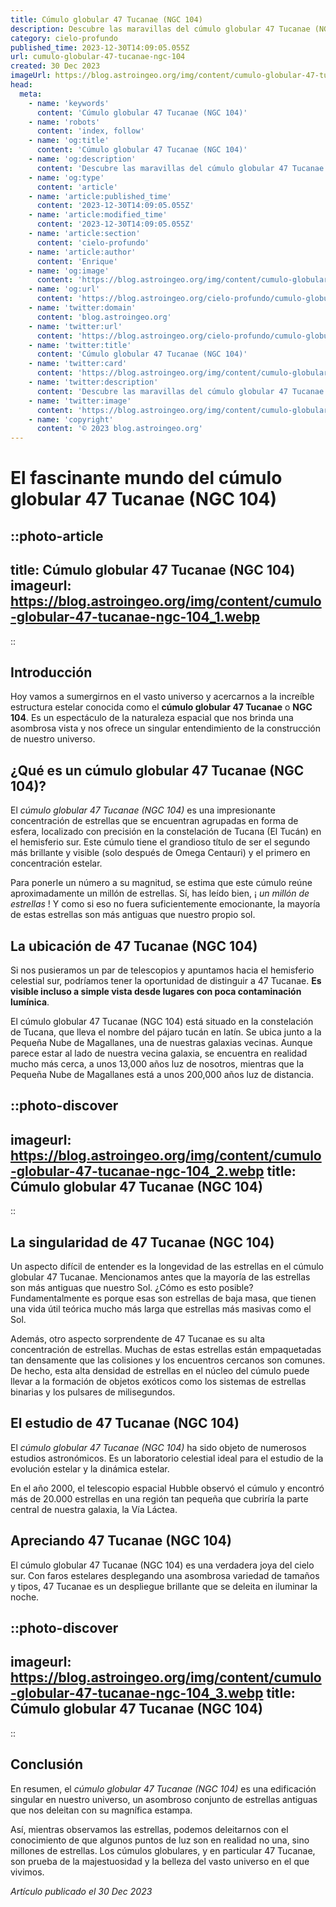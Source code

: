 ```yaml
---
title: Cúmulo globular 47 Tucanae (NGC 104)
description: Descubre las maravillas del cúmulo globular 47 Tucanae (NGC 104), una joya estelar de nuestro universo. Conoce su estructura y estudio astronómico.
category: cielo-profundo
published_time: 2023-12-30T14:09:05.055Z
url: cumulo-globular-47-tucanae-ngc-104
created: 30 Dec 2023
imageUrl: https://blog.astroingeo.org/img/content/cumulo-globular-47-tucanae-ngc-104_3.webp
head:
  meta:
    - name: 'keywords'
      content: 'Cúmulo globular 47 Tucanae (NGC 104)'
    - name: 'robots'
      content: 'index, follow'
    - name: 'og:title'
      content: 'Cúmulo globular 47 Tucanae (NGC 104)'
    - name: 'og:description'
      content: 'Descubre las maravillas del cúmulo globular 47 Tucanae (NGC 104), una joya estelar de nuestro universo. Conoce su estructura y estudio astronómico.'
    - name: 'og:type'
      content: 'article'
    - name: 'article:published_time'
      content: '2023-12-30T14:09:05.055Z'
    - name: 'article:modified_time'
      content: '2023-12-30T14:09:05.055Z'
    - name: 'article:section'
      content: 'cielo-profundo'
    - name: 'article:author'
      content: 'Enrique'
    - name: 'og:image'
      content: 'https://blog.astroingeo.org/img/content/cumulo-globular-47-tucanae-ngc-104_3.webp'
    - name: 'og:url'
      content: 'https://blog.astroingeo.org/cielo-profundo/cumulo-globular-47-tucanae-ngc-104'
    - name: 'twitter:domain'
      content: 'blog.astroingeo.org'
    - name: 'twitter:url'
      content: 'https://blog.astroingeo.org/cielo-profundo/cumulo-globular-47-tucanae-ngc-104'
    - name: 'twitter:title'
      content: 'Cúmulo globular 47 Tucanae (NGC 104)'
    - name: 'twitter:card'
      content: 'https://blog.astroingeo.org/img/content/cumulo-globular-47-tucanae-ngc-104_3.webp'
    - name: 'twitter:description'
      content: 'Descubre las maravillas del cúmulo globular 47 Tucanae (NGC 104), una joya estelar de nuestro universo. Conoce su estructura y estudio astronómico.'
    - name: 'twitter:image'
      content: 'https://blog.astroingeo.org/img/content/cumulo-globular-47-tucanae-ngc-104_3.webp'
    - name: 'copyright'
      content: '© 2023 blog.astroingeo.org'
---
```

# El fascinante mundo del cúmulo globular 47 Tucanae (NGC 104)

::photo-article
---
title: Cúmulo globular 47 Tucanae (NGC 104)
imageurl: https://blog.astroingeo.org/img/content/cumulo-globular-47-tucanae-ngc-104_1.webp
---
::

## Introducción

Hoy vamos a sumergirnos en el vasto universo y acercarnos a la increíble estructura estelar conocida como el **cúmulo globular 47 Tucanae** o **NGC 104**. Es un espectáculo de la naturaleza espacial que nos brinda una asombrosa vista y nos ofrece un singular entendimiento de la construcción de nuestro universo.

## ¿Qué es un cúmulo globular 47 Tucanae (NGC 104)?

El _cúmulo globular 47 Tucanae (NGC 104)_ es una impresionante concentración de estrellas que se encuentran agrupadas en forma de esfera, localizado con precisión en la constelación de Tucana (El Tucán) en el hemisferio sur. Este cúmulo tiene el grandioso título de ser el segundo más brillante y visible (solo después de Omega Centauri) y el primero en concentración estelar.

Para ponerle un número a su magnitud, se estima que este cúmulo reúne aproximadamente un millón de estrellas. Sí, has leído bien, ¡ _un millón de estrellas_ ! Y como si eso no fuera suficientemente emocionante, la mayoría de estas estrellas son más antiguas que nuestro propio sol.

## La ubicación de 47 Tucanae (NGC 104)

Si nos pusieramos un par de telescopios y apuntamos hacia el hemisferio celestial sur, podríamos tener la oportunidad de distinguir a 47 Tucanae. **Es visible incluso a simple vista desde lugares con poca contaminación lumínica**. 

El cúmulo globular 47 Tucanae (NGC 104) está situado en la constelación de Tucana, que lleva el nombre del pájaro tucán en latín. Se ubica junto a la Pequeña Nube de Magallanes, una de nuestras galaxias vecinas. Aunque parece estar al lado de nuestra vecina galaxia, se encuentra en realidad mucho más cerca, a unos 13,000 años luz de nosotros, mientras que la Pequeña Nube de Magallanes está a unos 200,000 años luz de distancia.


::photo-discover
---
imageurl: https://blog.astroingeo.org/img/content/cumulo-globular-47-tucanae-ngc-104_2.webp
title: Cúmulo globular 47 Tucanae (NGC 104)
---
::

## La singularidad de 47 Tucanae (NGC 104)

Un aspecto difícil de entender es la longevidad de las estrellas en el cúmulo globular 47 Tucanae. Mencionamos antes que la mayoría de las estrellas son más antiguas que nuestro Sol. ¿Cómo es esto posible? Fundamentalmente es porque esas son estrellas de baja masa, que tienen una vida útil teórica mucho más larga que estrellas más masivas como el Sol.

Además, otro aspecto sorprendente de 47 Tucanae es su alta concentración de estrellas. Muchas de estas estrellas están empaquetadas tan densamente que las colisiones y los encuentros cercanos son comunes. De hecho, esta alta densidad de estrellas en el núcleo del cúmulo puede llevar a la formación de objetos exóticos como los sistemas de estrellas binarias y los pulsares de milisegundos.

## El estudio de 47 Tucanae (NGC 104)

El _cúmulo globular 47 Tucanae (NGC 104)_ ha sido objeto de numerosos estudios astronómicos. Es un laboratorio celestial ideal para el estudio de la evolución estelar y la dinámica estelar.

En el año 2000, el telescopio espacial Hubble observó el cúmulo y encontró más de 20.000 estrellas en una región tan pequeña que cubriría la parte central de nuestra galaxia, la Vía Láctea.

## Apreciando 47 Tucanae (NGC 104)

El cúmulo globular 47 Tucanae (NGC 104) es una verdadera joya del cielo sur. Con faros estelares desplegando una asombrosa variedad de tamaños y tipos, 47 Tucanae es un despliegue brillante que se deleita en iluminar la noche.


::photo-discover
---
imageurl: https://blog.astroingeo.org/img/content/cumulo-globular-47-tucanae-ngc-104_3.webp
title: Cúmulo globular 47 Tucanae (NGC 104)
---
::

## Conclusión

En resumen, el _cúmulo globular 47 Tucanae (NGC 104)_ es una edificación singular en nuestro universo, un asombroso conjunto de estrellas antiguas que nos deleitan con su magnífica estampa.

Así, mientras observamos las estrellas, podemos deleitarnos con el conocimiento de que algunos puntos de luz son en realidad no una, sino millones de estrellas. Los cúmulos globulares, y en particular 47 Tucanae, son prueba de la majestuosidad y la belleza del vasto universo en el que vivimos.

_Artículo publicado el 30 Dec 2023_